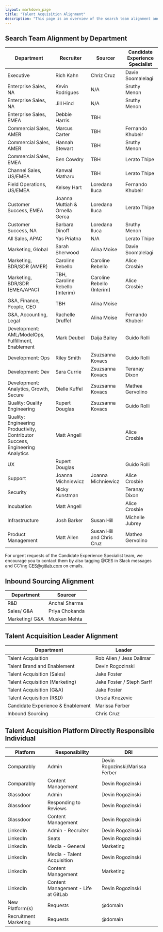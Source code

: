 ```yaml
---
layout: markdown_page
title: "Talent Acquisition Alignment"
description: "This page is an overview of the search team alignment and the talent acquisition platform directly responsible individual in talent acquisition operations and talent brand."
---
```


## Search Team Alignment by Department

| Department                    | Recruiter       | Sourcer     | Candidate Experience Specialist    |
|--------------------------|-----------------|-----------------|-------------------------------------|
| Executive          | Rich Kahn   | Chriz Cruz | Davie Soomalelagi  |
| Enterprise Sales, NA | Kevin Rodrigues |  N/A | Sruthy Menon |
| Enterprise Sales, NA | Jill Hind |  N/A | Sruthy Menon |
| Enterprise Sales, EMEA | Debbie Harris |  TBH |  |
| Commercial Sales,	AMER | Marcus Carter | TBH  | Fernando Khubeir |
| Commercial Sales,	AMER | Hannah Stewart | TBH  | Sruthy Menon |
| Commercial Sales,	EMEA | Ben Cowdry | TBH | Lerato Thipe |
| Channel Sales, US/EMEA | Kanwal Matharu | TBH | Lerato Thipe |
| Field Operations,	US/EMEA | Kelsey Hart | Loredana Iluca | Fernando Khubeir |
| Customer Success, EMEA | Joanna Muttiah & Ornella Gerca | Loredana Iluca | Lerato Thipe |
| Customer Success, NA | Barbara Dinoff | Loredana Iluca | Sruthy Menon |
| All Sales, APAC | Yas Priatna | N/A | Lerato Thipe |
| Marketing, Global | Sarah Sherwood | Alina Moise | Davie Soomalelagi |
| Marketing, BDR/SDR (AMER)| Caroline Rebello | Caroline Rebello | Alice Crosbie |
| Marketing, BDR/SDR (EMEA/APAC)| TBH, Caroline Rebello (Interim) | Caroline Rebello (Interim) | Alice Crosbie |
| G&A, Finance, People, CEO | TBH | Alina Moise |  |
| G&A, Accounting, Legal | Rachelle Druffel | Alina Moise | Fernando Khubeir |
| Development: AML/ModelOps, Fulfillment, Enablement | Mark Deubel| Daija Bailey | Guido Rolli |
| Development: Ops | Riley Smith | Zsuzsanna Kovacs | Guido Rolli |
| Development: Dev | Sara Currie | Zsuzsanna Kovacs | Teranay Dixon |
| Development: Analytics, Growth, Secure | Dielle Kuffel | Zsuzsanna Kovacs | Mathea Gervolino |
| Quality: Quality Engineering | Rupert Douglas| Zsuzsanna Kovacs | Guido Rolli |
| Quality: Engineering Productivity, Contributor Success, Engineering Analytics | Matt Angell   | | Alice Crosbie |
| UX  | Rupert Douglas  | | Guido Rolli |
| Support | Joanna Michniewicz  |  Joanna Michniewicz | Alice Crosbie |
| Security | Nicky Kunstman | | Teranay Dixon |
| Incubation | Matt Angell  | | Alice Crosbie |
| Infrastructure   | Josh Barker  | Susan Hill | Michelle Jubrey |
| Product Management  | Matt Allen | Susan Hill and Chris Cruz | Mathea Gervolino |

For urgent requests of the Candidate Experience Specialist team, we encourage you to contact them by also tagging @CES in Slack messages and CC'ing CES@gitlab.com on emails. 

## Inbound Sourcing Alignment

| Department                 | Sourcer     |
|--------------------------|-----------------|
| R&D        | Anchal Sharma  | 
| Sales/ G&A        | Priya Chokanda   |
| Marketing/ G&A        | Muskan Mehta   |

## Talent Acquisition Leader Alignment

| Department                    | Leader      | 
|--------------------------|-----------------|
| Talent Acquisition         | Rob Allen / Jess Dallmar | 
| Talent Brand and Enablement | Devin Rogozinski |
| Talent Acquisition (Sales) | Jake Foster|
| Talent Acquisition (Marketing) | Jake Foster / Steph Sarff |
| Talent Acquisition (G&A) | Jake Foster |
| Talent Acquisition (R&D) | Ursela Knezevic |
| Candidate Experience & Enablement | Marissa Ferber |
| Inbound Sourcing | Chris Cruz |

## Talent Acquisition Platform Directly Responsible Individual

| Platform                    | Responsibility        | DRI     |
|--------------------------|-----------------|-----------------|
| Comparably | Admin  | Devin Rogozinski/Marissa Ferber |
| Comparably | Content Management | Devin Rogozinski |
| Glassdoor | Admin  | Devin Rogozinski |
| Glassdoor | Responding to Reviews  | Devin Rogozinski |
| Glassdoor | Content Management | Devin Rogozinski |
| LinkedIn | Admin - Recruiter  | Devin Rogozinski |
| LinkedIn | Seats | Devin Rogozinski |
| LinkedIn | Media - General | Marketing |
| LinkedIn | Media - Talent Acquisition | Devin Rogozinski |
| LinkedIn | Content Management | Marketing |
| LinkedIn | Content Management - Life at GitLab | Devin Rogozinski |
| New Platform(s) | Requests | @domain |
| Recruitment Marketing  | Requests | @domain |
